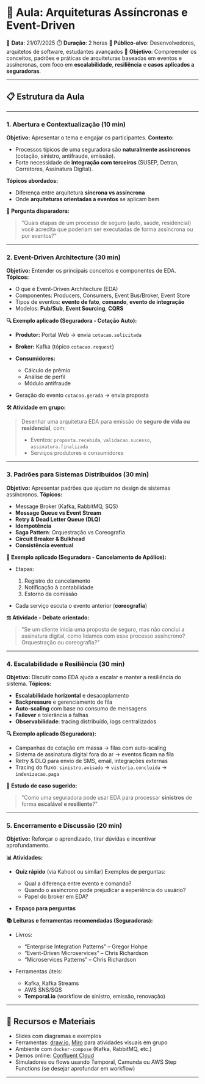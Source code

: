 # 🧠 Aula: Arquiteturas Assíncronas e Event-Driven

📅 **Data**: 21/07/2025
⏱️ **Duração**: 2 horas
🎯 **Público-alvo**: Desenvolvedores, arquitetos de software, estudantes avançados
📌 **Objetivo**: Compreender os conceitos, padrões e práticas de arquiteturas baseadas em eventos e assíncronas, com foco em **escalabilidade**, **resiliência** e **casos aplicados a seguradoras**.

---

## 📋 Estrutura da Aula

---

### 1. Abertura e Contextualização (10 min)

**Objetivo:** Apresentar o tema e engajar os participantes.
**Contexto:**

* Processos típicos de uma seguradora são **naturalmente assíncronos** (cotação, sinistro, antifraude, emissão).
* Forte necessidade de **integração com terceiros** (SUSEP, Detran, Corretores, Assinatura Digital).

**Tópicos abordados:**

* Diferença entre arquitetura **síncrona vs assíncrona**
* Onde **arquiteturas orientadas a eventos** se aplicam bem

**🎯 Pergunta disparadora:**

> "Quais etapas de um processo de seguro (auto, saúde, residencial) você acredita que poderiam ser executadas de forma assíncrona ou por eventos?"

---

### 2. Event-Driven Architecture (30 min)

**Objetivo:** Entender os principais conceitos e componentes de EDA.
**Tópicos:**

* O que é Event-Driven Architecture (EDA)
* Componentes: Producers, Consumers, Event Bus/Broker, Event Store
* Tipos de eventos: **evento de fato**, **comando**, **evento de integração**
* Modelos: **Pub/Sub**, **Event Sourcing**, **CQRS**

**🔍 Exemplo aplicado (Seguradora - Cotação Auto):**

* **Produtor:** Portal Web → envia `cotacao.solicitada`
* **Broker:** Kafka (tópico `cotacao.request`)
* **Consumidores:**

  * Cálculo de prêmio
  * Análise de perfil
  * Módulo antifraude
* Geração do evento `cotacao.gerada` → envia proposta

**🛠️ Atividade em grupo:**

> Desenhar uma arquitetura EDA para emissão de **seguro de vida ou residencial**, com:
>
> * Eventos: `proposta.recebida`, `validacao.sucesso`, `assinatura.finalizada`
> * Serviços produtores e consumidores

---

### 3. Padrões para Sistemas Distribuídos (30 min)

**Objetivo:** Apresentar padrões que ajudam no design de sistemas assíncronos.
**Tópicos:**

* Message Broker (Kafka, RabbitMQ, SQS)
* **Message Queue vs Event Stream**
* **Retry & Dead Letter Queue (DLQ)**
* **Idempotência**
* **Saga Pattern**: Orquestração vs Coreografia
* **Circuit Breaker & Bulkhead**
* **Consistência eventual**

**📘 Exemplo aplicado (Seguradora - Cancelamento de Apólice):**

* Etapas:

  1. Registro do cancelamento
  2. Notificação à contabilidade
  3. Estorno da comissão
* Cada serviço escuta o evento anterior (**coreografia**)

**⚖️ Atividade - Debate orientado:**

> "Se um cliente inicia uma proposta de seguro, mas não conclui a assinatura digital, como lidamos com esse processo assíncrono? Orquestração ou coreografia?"

---

### 4. Escalabilidade e Resiliência (30 min)

**Objetivo:** Discutir como EDA ajuda a escalar e manter a resiliência do sistema.
**Tópicos:**

* **Escalabilidade horizontal** e desacoplamento
* **Backpressure** e gerenciamento de fila
* **Auto-scaling** com base no consumo de mensagens
* **Failover** e tolerância a falhas
* **Observabilidade**: tracing distribuído, logs centralizados

**🔍 Exemplo aplicado (Seguradora):**

* Campanhas de cotação em massa → filas com auto-scaling
* Sistema de assinatura digital fora do ar → eventos ficam na fila
* Retry & DLQ para envio de SMS, email, integrações externas
* Tracing do fluxo: `sinistro.avisado` → `vistoria.concluida` → `indenizacao.paga`

**🧪 Estudo de caso sugerido:**

> "Como uma seguradora pode usar EDA para processar **sinistros** de forma **escalável e resiliente**?"

---

### 5. Encerramento e Discussão (20 min)

**Objetivo:** Reforçar o aprendizado, tirar dúvidas e incentivar aprofundamento.

**📊 Atividades:**

* **Quiz rápido** (via Kahoot ou similar)
  Exemplos de perguntas:

  * Qual a diferença entre evento e comando?
  * Quando o assíncrono pode prejudicar a experiência do usuário?
  * Papel do broker em EDA?

* **Espaço para perguntas**

**📚 Leituras e ferramentas recomendadas (Seguradoras):**

* Livros:

  * “Enterprise Integration Patterns” – Gregor Hohpe
  * “Event-Driven Microservices” – Chris Richardson
  * “Microservices Patterns” – Chris Richardson

* Ferramentas úteis:

  * Kafka, Kafka Streams
  * AWS SNS/SQS
  * **Temporal.io** (workflow de sinistro, emissão, renovação)

---

## 🧰 Recursos e Materiais

* Slides com diagramas e exemplos
* Ferramentas: [draw.io](https://draw.io), [Miro](https://miro.com) para atividades visuais em grupo
* Ambiente com `docker-compose` (Kafka, RabbitMQ, etc.)
* Demos online: [Confluent Cloud](https://developer.confluent.io/)
* Simuladores ou flows usando Temporal, Camunda ou AWS Step Functions (se desejar aprofundar em workflow)

---
